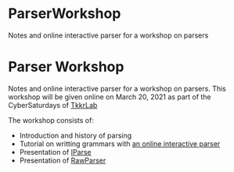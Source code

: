# ParserWorkshop
Notes and online interactive parser for a workshop on parsers
# Parser Workshop
Notes and online interactive parser for a workshop on parsers.
This workshop will be given online on March 20, 2021 as part of the CyberSaturdays of
[TkkrLab](https://tkkrlab.nl/)

The workshop consists of:
* Introduction and history of parsing
* Tutorial on writting grammars with [an online interactive parser](https://fransfaase.github.io/ParserWorkshop/Online_inter_parser.html)
* Presentation of [IParse](https://github.com/FransFaase/IParse)
* Presentation of [RawParser](https://github.com/FransFaase/RawParser)